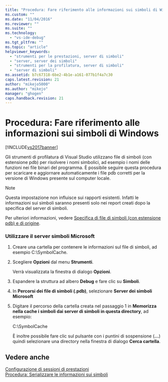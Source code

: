 ```yaml
---
title: "Procedura: Fare riferimento alle informazioni sui simboli di Windows | Microsoft Docs"
ms.custom: ""
ms.date: "11/04/2016"
ms.reviewer: ""
ms.suite: ""
ms.technology: 
  - "vs-ide-debug"
ms.tgt_pltfrm: ""
ms.topic: "article"
helpviewer_keywords: 
  - "strumenti per le prestazioni, server di simboli"
  - "server, server dei simboli"
  - "strumenti per la profilatura, server di simboli"
  - "server di simboli"
ms.assetid: b7c67318-6be2-4b1e-a161-077b1f4a7c30
caps.latest.revision: 21
author: "mikejo5000"
ms.author: "mikejo"
manager: "ghogen"
caps.handback.revision: 21
---
```

# Procedura: Fare riferimento alle informazioni sui simboli di Windows
[!INCLUDE[vs2017banner](../code-quality/includes/vs2017banner.md)]

Gli strumenti di profilatura di Visual Studio utilizzano file di simboli \(con estensione pdb\) per risolvere i nomi simbolici, ad esempio i nomi delle funzioni nei file binari del programma.  È possibile seguire questa procedura per scaricare e aggiornare automaticamente i file pdb corretti per la versione di Windows presente sul computer locale.  
  
> [!NOTE]
>  Questa impostazione non influisce sui rapporti esistenti.  Infatti le informazioni sui simboli saranno presenti solo nei report creati dopo la specifica del server di simboli.  
  
 Per ulteriori informazioni, vedere [Specifica di file di simboli \(con estensione pdb\) e di origine](../debugger/specify-symbol-dot-pdb-and-source-files-in-the-visual-studio-debugger.md).  
  
### Utilizzare il server simboli Microsoft  
  
1.  Creare una cartella per contenere le informazioni sul file di simboli, ad esempio C:\\SymbolCache.  
  
2.  Scegliere **Opzioni** dal menu **Strumenti**.  
  
     Verrà visualizzata la finestra di dialogo **Opzioni**.  
  
3.  Espandere la struttura ad albero **Debug** e fare clic su **Simboli**.  
  
4.  In **Percorsi dei file di simboli \(.pdb\)**, selezionare **Server dei simboli Microsoft**  
  
5.  Digitare il percorso della cartella creata nel passaggio 1 in **Memorizza nella cache i simboli dai server di simboli in questa directory**, ad esempio:  
  
     C:\\SymbolCache  
  
     È inoltre possibile fare clic sul pulsante con i puntini di sospensione \(**…**\) quindi selezionare una directory nella finestra di dialogo **Cerca cartella**.  
  
## Vedere anche  
 [Configurazione di sessioni di prestazioni](../profiling/configuring-performance-sessions.md)   
 [Procedura: Serializzare le informazioni sui simboli](../profiling/how-to-serialize-symbol-information.md)